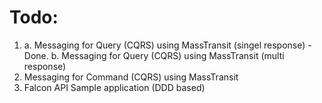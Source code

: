 # Todo:

1.  a. Messaging for Query (CQRS) using MassTransit (singel response)   - Done.
    b. Messaging for Query (CQRS) using MassTransit (multi response)          
2. Messaging for Command (CQRS) using MassTransit
3. Falcon API Sample application (DDD based) 